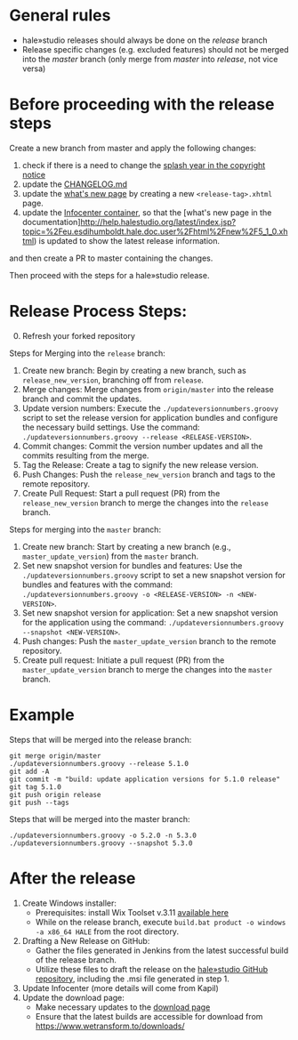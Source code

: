 # General rules

- hale»studio releases should always be done on the _release_ branch
- Release specific changes (e.g. excluded features) should not be merged into the _master_ branch (only merge from _master_ into _release_, not vice versa)

# Before proceeding with the release steps

Create a new branch from master and apply the following changes:

1. check if there is a need to change the [splash year in the copyright notice](https://github.com/halestudio/hale/blob/master/ui/plugins/eu.esdihumboldt.hale.ui.application/plugin.xml#L103)
2. update the [CHANGELOG.md](https://github.com/halestudio/hale/blob/master/CHANGELOG.md#change-log)
3. update the [what's new page](https://github.com/halestudio/hale/tree/master/doc/plugins/eu.esdihumboldt.hale.doc.user/html/new) by creating a new `<release-tag>.xhtml` page.
4. update the [Infocenter container](https://github.com/halestudio/hale/blob/fb07374fdd4e5078ccbc2074fd8a13bd48982e58/doc/plugins/eu.esdihumboldt.hale.doc.user/toc.xml#L17), so that the [what's new page in the documentation]http://help.halestudio.org/latest/index.jsp?topic=%2Feu.esdihumboldt.hale.doc.user%2Fhtml%2Fnew%2F5_1_0.xhtml) is updated to show the latest release information.

and then create a PR to master containing the changes.

Then proceed with the steps for a hale»studio release.

# Release Process Steps:

0. Refresh your forked repository

Steps for Merging into the `release` branch:

1. Create new branch: Begin by creating a new branch, such as `release_new_version`, branching off from `release`.
2. Merge changes: Merge changes from `origin/master` into the release branch and commit the updates.
3. Update version numbers: Execute the `./updateversionnumbers.groovy` script to set the release version for application bundles and configure the necessary build settings. Use the command: `./updateversionnumbers.groovy --release <RELEASE-VERSION>`.
4. Commit changes: Commit the version number updates and all the commits resulting from the merge.
5. Tag the Release: Create a tag to signify the new release version.
6. Push Changes: Push the `release_new_version` branch and tags to the remote repository.
7. Create Pull Request: Start a pull request (PR) from the `release_new_version` branch to merge the changes into the `release` branch.

Steps for merging into the `master` branch:

1. Create new branch: Start by creating a new branch (e.g., `master_update_version`) from the `master` branch.
2. Set new snapshot version for bundles and features: Use the `./updateversionnumbers.groovy` script to set a new snapshot version for bundles and features with the command: `./updateversionnumbers.groovy -o <RELEASE-VERSION> -n <NEW-VERSION>`.
3. Set new snapshot version for application: Set a new snapshot version for the application using the command: `./updateversionnumbers.groovy --snapshot <NEW-VERSION>`.
4. Push changes: Push the `master_update_version` branch to the remote repository.
5. Create pull request: Initiate a pull request (PR) from the `master_update_version` branch to merge the changes into the `master` branch.

# Example

Steps that will be merged into the release branch:

```
git merge origin/master
./updateversionnumbers.groovy --release 5.1.0
git add -A
git commit -m "build: update application versions for 5.1.0 release"
git tag 5.1.0
git push origin release
git push --tags
```

Steps that will be merged into the master branch:

```
./updateversionnumbers.groovy -o 5.2.0 -n 5.3.0
./updateversionnumbers.groovy --snapshot 5.3.0
```

# After the release

1. Create Windows installer:
   - Prerequisites: install Wix Toolset v.3.11 [available here](https://github.com/wixtoolset/wix3/releases/tag/wix3112rtm)
   - While on the release branch, execute `build.bat product -o windows -a x86_64 HALE` from the root directory.
2. Drafting a New Release on GitHub:
   - Gather the files generated in Jenkins from the latest successful build of the release branch.
   - Utilize these files to draft the release on the [hale»studio GitHub repository](https://github.com/halestudio/hale/releases), including the .msi file generated in step 1.
3. Update Infocenter (more details will come from Kapil)
4. Update the download page:
   - Make necessary updates to the [download page](https://github.com/wetransform/www.wetransform.to/blob/deploy/app/downloads/index.html)
   - Ensure that the latest builds are accessible for download from https://www.wetransform.to/downloads/

